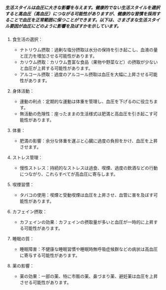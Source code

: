 ##### 生活スタイルは血圧に大きな影響を与えます。健康的でない生活スタイルを選択すると高血圧（高血圧）につながる可能性がありますが、健康的な習慣を採用することで血圧を正常範囲に保つことができます。以下は、さまざまな生活スタイル要因が血圧にどのように影響を及ぼすかを示しています。

1. 食生活の選択：
   - ナトリウム摂取：過剰な塩分摂取は水分の保持を引き起こし、血液の量と圧力を増加させる可能性があります。
   - カリウム摂取：カリウム豊富な食品（果物や野菜など）の摂取が少ないと血圧が上昇する可能性があります。
   - アルコール摂取：過度のアルコール摂取は血圧を大幅に上昇させる可能性があります。

2. 身体活動：
   - 運動の利点：定期的な運動は体重を管理し、血圧を下げるのに役立ちます。
   - 無活動の危険性：座ったままの生活様式は肥満と高血圧を引き起こす可能性があります。

3. 体重：
   - 肥満の影響：余分な体重を運ぶと心臓に過度の負担をかけ、血圧を上昇させます。

4. ストレス管理：
   - 慢性ストレス：持続的なストレスは過食、喫煙、過度の飲酒などの行動につながり、これらすべてが高血圧に寄与します。

5. 喫煙習慣：
   - タバコの使用：喫煙と受動喫煙は血圧を上昇させ、血管に害を及ぼす可能性があります。

6. カフェイン摂取：
   - カフェインの効果：カフェインの摂取量が多いと血圧が一時的に上昇する可能性があります。

7. 睡眠の質：
   - 睡眠障害：不健康な睡眠習慣や睡眠時無呼吸症候群などの病状は高血圧に寄与する可能性があります。

8. 薬の影響：
   - 薬の効果：一部の薬、特に市販の薬、鼻づまり薬、避妊薬は血圧を上昇させる可能性があります。